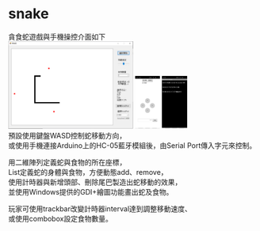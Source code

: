 # snake
貪食蛇遊戲與手機操控介面如下      
<img src="https://github.com/wahaha829/snake/blob/master/%E8%B2%AA%E9%A3%9F%E8%9B%87.png" width="50%" height="50%">
<img src="https://github.com/wahaha829/snake/blob/master/Screenshot_20201025-205115.jpg" width="10%" height="10%">
<img src="https://github.com/wahaha829/snake/blob/master/Screenshot_20201025-205027.jpg" width="10%" height="10%">     
預設使用鍵盤WASD控制蛇移動方向，    
或使用手機連接Arduino上的HC-05藍牙模組後，由Serial Port傳入字元來控制。    

用二維陣列定義蛇與食物的所在座標，     
List定義蛇的身體與食物，方便動態add、remove，    
使用計時器與新增頭部、刪除尾巴製造出蛇移動的效果，  
並使用Windows提供的GDI+繪圖功能畫出蛇及食物。   

玩家可使用trackbar改變計時器interval達到調整移動速度、      
或使用combobox設定食物數量。   

